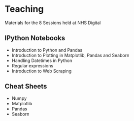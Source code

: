 # Teaching
Materials for the 8 Sessions held at NHS Digital

## IPython Notebooks
- Introduction to Python and Pandas
- Introduction to Plotting in Matplotlib, Pandas and Seaborn
- Handling Datetimes in Python
- Regular expressions
- Introduction to Web Scraping

## Cheat Sheets
- Numpy
- Matplotlib
- Pandas
- Seaborn
